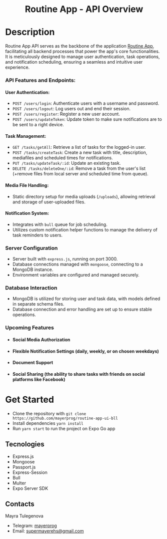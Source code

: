 <h1 align='center'>Routine App - API Overview</h1>

# Description

Routine App API serves as the backbone of the application [Routine App](https://github.com/mayerprog/routine-app-ui-bll), facilitating all backend processes that power the app's core functionalities. It is meticulously designed to manage user authentication, task operations, and notification scheduling, ensuring a seamless and intuitive user experience.

### **API Features and Endpoints:**

#### **User Authentication:**

- `POST /users/login`: Authenticate users with a username and password.
- `POST /users/logout`: Log users out and end their session.
- `POST /users/register`: Register a new user account.
- `POST /users/updateToken`: Update token to make sure notifications are to be sent to a right device.

#### **Task Management:**

- `GET /tasks/getAll`: Retrieve a list of tasks for the logged-in user.
- `POST /tasks/createTask`: Create a new task with title, description, mediafiles and scheduled times for notifications.
- `PUT /tasks/updateTask/:id`: Update an existing task.
- `DELETE /tasks/deleteOne/:id`: Remove a task from the user's list (+remove files from local server and scheduled time from queue).

#### **Media File Handling:**

- Static directory setup for media uploads (`/uploads`), allowing retrieval and storage of user-uploaded files.

#### **Notification System:**

- Integrates with `bull` queue for job scheduling.
- Utilizes custom notification helper functions to manage the delivery of task reminders to users.

### **Server Configuration**

- Server built with `express.js`, running on port 3000.
- Database connections managed with `mongoose`, connecting to a MongoDB instance.
- Environment variables are configured and managed securely.

### **Database Interaction**

- MongoDB is utilized for storing user and task data, with models defined in separate schema files.
- Database connection and error handling are set up to ensure stable operations.

### **Upcoming Features**

- #### **Social Media Authorization**

- #### **Flexible Notification Settings (daily, weekly, or on chosen weekdays)**

- #### **Document Support**

- #### **Social Sharing (the ability to share tasks with friends on social platforms like Facebook)**

# Get Started

- Clone the repository with `git clone https://github.com/mayerprog/routine-app-ui-bll`
- Install dependencies `yarn install`
- Run `yarn start` to run the project on Expo Go app

## Tecnologies

- Express.js
- Mongoose
- Passport.js
- Express-Session
- Bull
- Multer
- Expo Server SDK

## Contacts

<p>Mayra Tulegenova</p>

- Telegram: [mayerprog](https://t.me/mayerprog)
- Email: [supermayerehs@gmail.com](supermayerehs@gmail.com)
